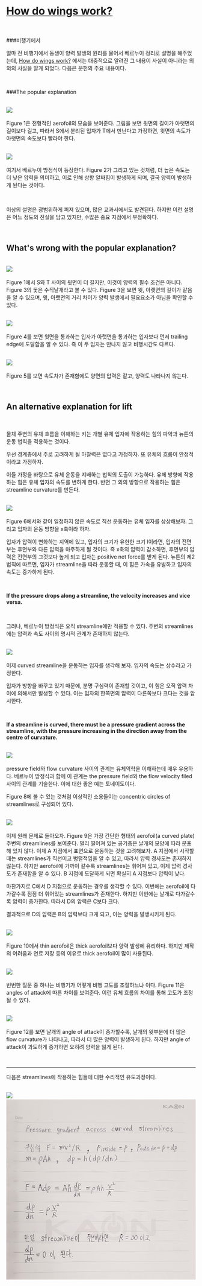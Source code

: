 # [How do wings work?](https://iopscience.iop.org/article/10.1088/0031-9120/38/6/001)

<br>

###비행기에서

얼마 전 비행기에서 동생이 양력 발생의 원리를 물어서 베르누이 정리로 설명을 해주었는데, [How do wings work?](https://iopscience.iop.org/article/10.1088/0031-9120/38/6/001) 에서는 대중적으로 알려진 그 내용이 사실이 아니라는 의외의 사실을 알게 되었다. 다음은 문헌의 주요 내용이다.

<br>

###The popular explanation

<br>

<img src="https://raw.githubusercontent.com/ysjhmtb/blog_images/master/documents/VIVA%20BRUTE%20FORCE/PHYSICS/How%20do%20wings%20work/Fig1.png](https://raw.githubusercontent.com/ysjhmtb/blog_images/master/documents/VIVA BRUTE FORCE/PHYSICS/How do wings work/Fig1.png">

<br>

Figure 1은 전형적인 aerofoil의 모습을 보여준다. 그림을 보면 윗면의 길이가 아랫면의 길이보다 길고, 따라서 S에서 분리된 입자가 T에서 만난다고 가정하면, 윗면의 속도가 아랫면의 속도보다 빨라야 한다.

<br>

<img src="https://raw.githubusercontent.com/ysjhmtb/blog_images/master/documents/VIVA%20BRUTE%20FORCE/PHYSICS/How%20do%20wings%20work/Fig2.png](https://raw.githubusercontent.com/ysjhmtb/blog_images/master/documents/VIVA BRUTE FORCE/PHYSICS/How do wings work/Fig2.png">

<br>

여기서 베르누이 방정식이 등장한다. Figure 2가 그리고 있는 것처럼, 더 높은 속도는 더 낮은 압력을 의미하고, 이로 인해 상향 알짜힘이 발생하게 되며, 결국 양력이 발생하게 된다는 것이다.

<br>

이상의 설명은 광범위하게 퍼져 있으며, 많은 교과서에서도 발견된다. 하지만 이런 설명은 어느 정도의 진실을 담고 있지만, 수많은  중요 지점에서 부정확하다.

<br>

## What's wrong with the popular explanation?

<br>

<img src="https://raw.githubusercontent.com/ysjhmtb/blog_images/master/documents/VIVA%20BRUTE%20FORCE/PHYSICS/How%20do%20wings%20work/Fig3.png](https://raw.githubusercontent.com/ysjhmtb/blog_images/master/documents/VIVA BRUTE FORCE/PHYSICS/How do wings work/Fig3.png">

<br>

Figure 1에서 S와 T 사이의 윗면이 더 길지만, 이것이 양력의 필수 조건은 아니다. Figure 3의 돛은 수직날개라고 볼 수 있다. Figure 3을 보면 윗, 아랫면의 길이가 같음을 알 수 있으며, 윗, 아랫면의 거리 차이가 양력 발생에서 필요요소가 아님을 확인할 수 있다.

<br>

<img src="https://raw.githubusercontent.com/ysjhmtb/blog_images/master/documents/VIVA%20BRUTE%20FORCE/PHYSICS/How%20do%20wings%20work/Fig4.png](https://raw.githubusercontent.com/ysjhmtb/blog_images/master/documents/VIVA BRUTE FORCE/PHYSICS/How do wings work/Fig4.png">

<br>

Figure 4를 보면 윗면을 통과하는 입자가 아랫면을 통과하는 입자보다 먼저 trailing edge에 도달함을 알 수 있다. 즉 이 두 입자는 만나지 않고 비행시간도 다르다.

<br>

<img src="https://raw.githubusercontent.com/ysjhmtb/blog_images/master/documents/VIVA%20BRUTE%20FORCE/PHYSICS/How%20do%20wings%20work/Fig5.png](https://raw.githubusercontent.com/ysjhmtb/blog_images/master/documents/VIVA BRUTE FORCE/PHYSICS/How do wings work/Fig5.png">

<br>

Figure 5를 보면 속도차가 존재함에도 양면의 압력은 같고, 양력도 나타나지 않는다.

<br>

## An alternative explanation for lift

<br>

물체 주변의 유체 흐름을 이해하는 키는 개별 유체 입자에 작용하는 힘의 파악과 뉴튼의 운동 법칙을 적용하는 것이다. 

우선 경계층에서 주로 고려하게 될 마찰력은 없다고 가정하자. 또 유체의 흐름이 안정적이라고 가정하자.

이들 가정을 바탕으로 유체 운동을 지배하는 법칙의 도출이 가능하다. 유체 방향에 작용하는 힘은 유체 입자의 속도를 변하게 한다. 반면 그 외의 방향으로 작용하는 힘은 streamline curvature를 만든다. 

<br>

<img src="https://raw.githubusercontent.com/ysjhmtb/blog_images/master/documents/VIVA%20BRUTE%20FORCE/PHYSICS/How%20do%20wings%20work/Fig6.png](https://raw.githubusercontent.com/ysjhmtb/blog_images/master/documents/VIVA BRUTE FORCE/PHYSICS/How do wings work/Fig6.png">

<br>

Figure 6에서와 같이 일정하지 않은 속도로 직선 운동하는 유체 입자를 상상해보자. 그리고 입자의 운동 방향을 x축이라 하자.

입자가 압력이 변화하는 지역에 있고, 입자의 크기가 유한한 크기 l이라면, 입자의 전면부는 후면부와 다른 압력을 마주하게 될 것이다. 즉 x축의 압력이 감소하면, 후면부의 압력은 전면부의 그것보다 높게 되고 입자는 positive net force를 받게 된다. 뉴튼의 제2법칙에 따르면, 입자가 streamline을 따라 운동할 때, 이 힘은 가속을 유발하고 입자의 속도는 증가하게 된다. 

<br>

**If the pressure drops along a streamline, the velocity increases and vice versa.**

<br>

그러나, 베르누이 방정식은 오직 streamline에만 적용할 수 있다. 주변의 streamlines에는 압력과 속도 사이의 명시적 관계가 존재하지 않는다. 

<br>

<img src="https://raw.githubusercontent.com/ysjhmtb/blog_images/master/documents/VIVA%20BRUTE%20FORCE/PHYSICS/How%20do%20wings%20work/Fig7.png](https://raw.githubusercontent.com/ysjhmtb/blog_images/master/documents/VIVA BRUTE FORCE/PHYSICS/How do wings work/Fig7.png">

<br>

이제 curved streamline을 운동하는 입자를 생각해 보자. 입자의 속도는 상수라고 가정한다.

입자가 방향을 바꾸고 있기 때문에, 분명 구심력이 존재할 것이고, 이 힘은 오직 압력 차이에 의해서만 발생할 수 있다. 이는 입자의 한쪽면의 압력이 다른쪽보다 크다는 것을 암시한다. 

<br>

**If a streamline is curved, there must be a pressure gradient across the streamline, with the pressure increasing in the direction away from the centre of curvature.**

<br>

<img src="https://raw.githubusercontent.com/ysjhmtb/blog_images/master/documents/VIVA%20BRUTE%20FORCE/PHYSICS/How%20do%20wings%20work/Fig8.png](https://raw.githubusercontent.com/ysjhmtb/blog_images/master/documents/VIVA BRUTE FORCE/PHYSICS/How do wings work/Fig8.png">

<br>

pressure field와 flow curvature 사이의 관계는 유체역학을 이해하는데 매우 유용하다. 베르누이 방정식과 함께 이 관계는 the pressure field와 the flow velocity filed 사이의 관계를 기술한다. 이에 대한 좋은 예는 토네이도이다.

Figure 8에 볼 수 있는 것처럼 이상적인 소용돌이는 concentric circles of streamlines로 구성되어 있다. 

<br>

<img src="https://raw.githubusercontent.com/ysjhmtb/blog_images/master/documents/VIVA%20BRUTE%20FORCE/PHYSICS/How%20do%20wings%20work/Fig9.png](https://raw.githubusercontent.com/ysjhmtb/blog_images/master/documents/VIVA BRUTE FORCE/PHYSICS/How do wings work/Fig9.png">

<br>

이제 원래 문제로 돌아오자. Figure 9은 가장 간단한 형태의 aerofoil(a curved plate) 주변의 streamlines를 보여준다. 멀리 떨어져 있는 공기층은 날개의 모양에 따라 분포해 있지 않다. 이제 A 지점에서 표면으로 운동하는 것을 고려해보자. A 지점에서 시작할 때는 streamlines가 직선이고 병렬적임을 알 수 있고, 따라서 압력 경사도는 존재하지 않는다.  하지만 aerofoil에 가까이 갈수록 streamlines는 휘어져 있고, 이제 압력 경사도가 존재함을 알 수 있다. B 지점에 도달하게 되면 확실히 A 지점보다 압력이 낮다.

마찬가지로 C에서 D 지점으로 운동하는 경우를 생각할 수 있다. 이번에는 aerofoil에 다가갈수록 점점 더 휘어있는 streamlines가 존재한다. 하지만 이번에는 날개로 다가갈수록 압력이 증가한다. 따라서 D의 압력은 C보다 크다. 

결과적으로 D의 압력은 B의 압력보다 크게 되고, 이는 양력을 발생시키게 된다.

<br>

<img src="https://raw.githubusercontent.com/ysjhmtb/blog_images/master/documents/VIVA%20BRUTE%20FORCE/PHYSICS/How%20do%20wings%20work/FIg10.png](https://raw.githubusercontent.com/ysjhmtb/blog_images/master/documents/VIVA BRUTE FORCE/PHYSICS/How do wings work/FIg10.png">

<br>

Figure 10에서 thin aerofoil은 thick aerofoil보다 양력 발생에 유리하다. 하지만 제작의 어려움과 연료 저장 등의 이유로 
thick aerofoil이 많이 사용된다.

<br>

<img src="https://raw.githubusercontent.com/ysjhmtb/blog_images/master/documents/VIVA%20BRUTE%20FORCE/PHYSICS/How%20do%20wings%20work/FIg11.png](https://raw.githubusercontent.com/ysjhmtb/blog_images/master/documents/VIVA BRUTE FORCE/PHYSICS/How do wings work/FIg11.png">

<br>

빈번한 질문 중 하나는 비행기가 어떻게 비행 고도를 조절하느냐 이다. Figure 11은 angles of attack에 따른 차이를 보여준다. 
이런 유체 흐름의 차이를 통해 고도가 조정될 수 있다.

<br>

<img src="https://raw.githubusercontent.com/ysjhmtb/blog_images/master/documents/VIVA%20BRUTE%20FORCE/PHYSICS/How%20do%20wings%20work/Fig12.png](https://raw.githubusercontent.com/ysjhmtb/blog_images/master/documents/VIVA BRUTE FORCE/PHYSICS/How do wings work/Fig12.png">

<br>

Figure 12를 보면 날개의 angle of attack이 증가할수록, 날개의 윗부분에 더 많은 flow curvature가 나타나고, 따라서 더 많은 양력이 발생하게 된다. 하지만 angle of attack이 과도하게 증가하면 오히려 양력을 잃게 된다.

<br>

-----

다음은 streamlines에 작용하는 힘들에 대한 수리적인 유도과정이다.

<br>



<img src="https://raw.githubusercontent.com/ysjhmtb/blog_images/master/documents/VIVA%20BRUTE%20FORCE/PHYSICS/How%20do%20wings%20work/apdix1.jpg](https://raw.githubusercontent.com/ysjhmtb/blog_images/master/documents/VIVA BRUTE FORCE/PHYSICS/How do wings work/apdix1.jpg">

<br>

<img src="https://raw.githubusercontent.com/ysjhmtb/blog_images/master/documents/VIVA BRUTE FORCE/PHYSICS/How do wings work/apdix2.jpg">

<br>